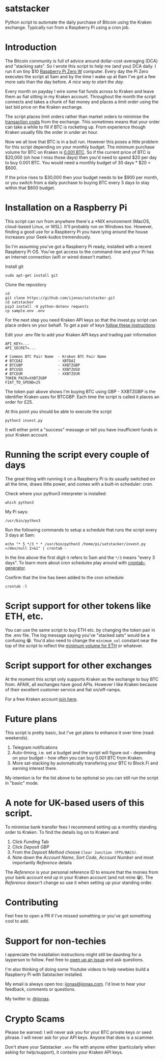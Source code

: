 # satstacker

Python script to automate the daily purchase of Bitcoin using the Kraken exchange. Typically run from a Raspberry Pi using a cron job.

# Introduction

The Bitcoin community is full of advice around dollar-cost-averaging (DCA) and "stacking sats". So I wrote this script to help me (and you) DCA daily.
I run it on tiny $10 [Raspberry Pi Zero W](https://www.raspberrypi.org/products/raspberry-pi-zero-w/) computer. Every day the Pi Zero executes the script at 5am and by the time I wake up at 6am I've got a few
more sats than the day before. *A nice way to start the day.*

Every month on payday I wire some fiat funds across to Kraken and leave them as fiat sitting in my Kraken account. Throughout the month the script
connects and takes a chunk of fiat money and places a *limit order* using the last bid price on the Kraken exchange.

The script places limit orders rather than market orders to minimise the [transaction costs](https://www.kraken.com/en-gb/features/fee-schedule) from the exchange. This sometimes means that your order can take a while to fill if BTC is rocketing up. From experience though Kraken usually fills the order in under an hour.

Now we all love that BTC is in a bull run. However this poses a little problem for this script depending on your monthly budget. The minimum purchase volume
for BTC on Kraken is [0.001 BTC](https://support.kraken.com/hc/en-us/articles/205893708-Minimum-order-size-volume-for-trading). So if the current price of BTC is $20,000 (oh how I miss those days) then you'd need to spend $20 per day to buy 0.001 BTC. You would need a monthly budget of 30 days * $20 = $600.

If the price rises to $30,000 then your budget needs to be $900 per month, or you switch from a daily purchase to buying BTC every 3 days to stay within that $600 budget.

# Installation on a Raspberry Pi

This script can run from anywhere there's a *NIX environment (MacOS, cloud-based Linux, or WSL). It'll probably run on Windows too. However, finding a good use for a Raspberry Pi you have lying around the house increases your Geek-kudos tremendously.

So I'm assuming you've got a Raspberry Pi ready, installed with a recent Raspberry Pi OS. You've got access to the command-line and your Pi has an internet connection (wifi or wired doesn't matter).

Install git

    sudo apt-get install git 

Clone the repository

    cd
    git clone https://github.com/ijonas/satstacker.git
    cd satstacker
    pip3 install -U python-dotenv requests
    cp sample.env .env

For the next step you need Kraken API keys so that the invest.py script can place orders on your behalf. To get a pair of keys [follow these instructions](https://support.kraken.com/hc/en-us/articles/360000919966-How-to-generate-an-API-key-pair-) 

Edit your .env file to add your Kraken API keys and trading pair information

    API_KEY=...
    API_SECRET=...

    # Common BTC Pair Name  - Kraken BTC Pair Name
    # BTCDAI                - XBTDAI
    # BTCGBP                - XXBTZGBP
    # BTCUSD                - XXBTZUSD
    # BTCEUR                - XXBTZEUR
    TOKEN_PAIR=XXBTZGBP
    FIAT_TO_SPEND=25

The token pair above shows I'm buying BTC using GBP - XXBTZGBP is the identifier Kraken uses for BTCGBP. Each time the script is called it places an order for £25.

At this point you should be able to execute the script 

    python3 invest.py

It will either print a "success" message or tell you have insufficient funds in your Kraken account.

# Running the script every couple of days

The great thing with running it on a Raspberry Pi is its usually switched on all the time, draws little power, and comes with a built-in scheduler: cron.

Check where your python3 interpreter is installed:

    which python3         

My Pi says:

    /usr/bin/python3

Run the following commands to setup a schedule that runs the script every 3 days at 5am:

    echo "* 5 */3 * * /usr/bin/python3 /home/pi/satstacker/invest.py >/dev/null 2>&1" | crontab -

In the line above the first digit-`5` refers to 5am and the `*/3` means "every 3 days". To learn more about cron schedules play around with [crontab-generator](https://crontab-generator.org/).

Confirm that the line has been added to the cron schedule:

    crontab -l

# Script support for other tokens like ETH, etc.

You can use the same script to buy ETH etc. by changing the token pair in the .env file. The log message saying you've "stacked sats" would be a confusing 😁. You'd also need to change the `minimum_vol` constant near the top of the script to reflect the [minimum volume for ETH](https://support.kraken.com/hc/en-us/articles/205893708-Minimum-order-size-volume-for-trading) or whatever.

# Script support for other exchanges

At the moment this script only supports Kraken as the exchange to buy BTC from. AFAIK, all exchanges have good APIs. However I like Kraken because of their excellent customer service and fiat on/off-ramps.

For a free Kraken account [join here](https://kraken.com). 

# Future plans

This script is pretty basic, but I've got plans to enhance it over time (read: weekends).

1. Telegram notifications
2. Auto-timing, i.e. set a budget and the script will figure out - depending on your budget - how often you can buy 0.001 BTC from Kraken.
3. More sat-stacking by automatically transfering your BTC to Block.Fi and earning interest there.

My intention is for the list above to be optional so you can still run the script in "basic" mode.

# A note for UK-based users of this script.

To minimise bank transfer fees I recommend setting up a monthly standing order to Kraken. To find the details log on to Kraken and 

1. Click *Funding* Tab
2. Click *Deposit GBP*
3. From the *Deposit Method* choose `Clear Junction (FPS/BACS)`.
4. Note down the *Account Name*, *Sort Code*, *Account Number* and most importantly *Reference* details 

The *Reference* is your personal reference ID to ensure that the monies from your bank account end up in your Kraken account (and not mine 😁). The *Reference* doesn't change so use it when setting up your standing order.

# Contributing

Feel free to open a PR if I've missed something or you've got something cool to add.

# Support for non-techies

I appreciate the installation instructions might still be daunting for a layperson to follow. Feel free to [open up an issue](https://github.com/ijonas/satstacker/issues) and ask questions.

I'm also thinking of doing some Youtube videos to help newbies build a Raspberry Pi with Satstacker installed.

My email is always open too: [ijonas@ijonas.com](mailto:ijonas@ijonas.com). I'd love to hear your feedback, comments or questions.

My twitter is: [@ijonas](https://twitter.com/ijonas).

# Crypto Scams

Please be warned: I will never ask you for your BTC private keys or seed phrase. I will never ask for your API keys. Anyone that does is a scammer. 

Don't share your Satstacker `.env` file with anyone either (particularly when asking for help/support), it contains your Kraken API keys.

